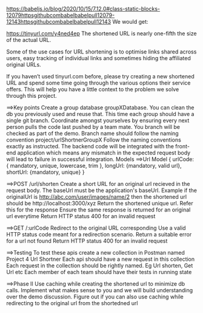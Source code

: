https://babeljs.io/blog/2020/10/15/7.12.0#class-static-blocks-12079httpsgithubcombabelbabelpull12079-12143httpsgithubcombabelbabelpull12143 We would get:

https://tinyurl.com/y4ned4ep The shortened URL is nearly one-fifth the size of the actual URL.

Some of the use cases for URL shortening is to optimise links shared across users, easy tracking of individual links and sometimes hiding the affiliated original URLs.

If you haven’t used tinyurl.com before, please try creating a new shortened URL and spend some time going through the various options their service offers. This will help you have a little context to the problem we solve through this project.

==>Key points Create a group database groupXDatabase. You can clean the db you previously used and reuse that. This time each group should have a single git branch. Coordinate amongst yourselves by ensuring every next person pulls the code last pushed by a team mate. You branch will be checked as part of the demo. Branch name should follow the naming convention project/urlShortnerGroupX Follow the naming conventions exactly as instructed. The backend code will be integrated with the front-end application which means any mismatch in the expected request body will lead to failure in successful integration. Models ==>Url Model { urlCode: { mandatory, unique, lowercase, trim }, longUrl: {mandatory, valid url}, shortUrl: {mandatory, unique} }

==>POST /url/shorten Create a short URL for an original url recieved in the request body. The baseUrl must be the application's baseUrl. Example if the originalUrl is http://abc.com/user/images/name/2 then the shortened url should be http://localhost:3000/xyz Return the shortened unique url. Refer this for the response Ensure the same response is returned for an original url everytime Return HTTP status 400 for an invalid request

==>GET /:urlCode Redirect to the original URL corresponding Use a valid HTTP status code meant for a redirection scenario. Return a suitable error for a url not found Return HTTP status 400 for an invalid request

==>Testing To test these apis create a new collection in Postman named Project 4 Url Shortner Each api should have a new request in this collection Each request in the collection should be rightly named. Eg Url shorten, Get Url etc Each member of each team should have their tests in running state

==>Phase II Use caching while creating the shortened url to minimize db calls. Implement what makes sense to you and we will build understanding over the demo discussion. Figure out if you can also use caching while redirecting to the original url from the shortedned url